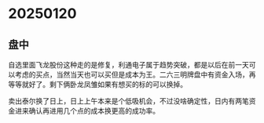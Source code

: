 # 20250120



## 盘中

自选里面飞龙股份这种走的是修复，利通电子属于趋势突破，都是以后在前一天可以考虑的买点，当然当天也可以买但是成本为王。二六三明牌盘中有资金入场，再等等就好了。剩下俩卧龙凤雏如果有想买的标的可以换掉。

卖出泰尔换了日上，日上上午本来是个低吸机会，不过没啥确定性，日内有两笔资金进来确认再进用几个点的成本换更高的成功率。
